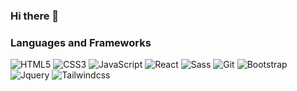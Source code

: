### Hi there 👋

<!--
**parsa-farjoodi/parsa-farjoodi** is a ✨ _special_ ✨ repository because its `README.md` (this file) appears on your GitHub profile.

Here are some ideas to get you started:

- 🔭 I’m currently working on ...
- 🌱 I’m currently learning ...
- 👯 I’m looking to collaborate on ...
- 🤔 I’m looking for help with ...
- 💬 Ask me about ...
- 📫 How to reach me: ...
- 😄 Pronouns: ...
- ⚡ Fun fact: ...
-->
### Languages and Frameworks

![HTML5](https://img.shields.io/badge/HTML5-grey?logo=html5)
![CSS3](https://img.shields.io/badge/CSS3-grey?logo=css3)
![JavaScript](https://img.shields.io/badge/JavaScript-grey?logo=javascript)
![React](https://img.shields.io/badge/React-grey?logo=react)
![Sass](https://img.shields.io/badge/Sass-grey?logo=sass)
![Git](https://img.shields.io/badge/git-grey?logo=git)
![Bootstrap](https://img.shields.io/badge/bootstrap-grey?logo=bootstrap)
![Jquery](https://img.shields.io/badge/jquery-grey?logo=jquery)
![Tailwindcss](https://img.shields.io/badge/tailwindcss-grey?logo=tailwindcss)

